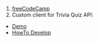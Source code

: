 1. [freeCodeCamp](https://www.freecodecamp.com/danilkuznetsov)
2. Custom client for Trivia Quiz API: 
  * [Demo](https://danilkuznetsov.github.io/kottans_web_test/)
  * [HowTo Develop](https://github.com/danilkuznetsov/kottans_web_test/blob/master/docs/readme.md)
